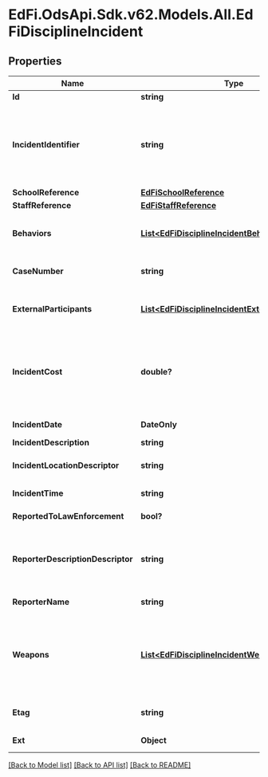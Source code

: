 # EdFi.OdsApi.Sdk.v62.Models.All.EdFiDisciplineIncident

## Properties

Name | Type | Description | Notes
------------ | ------------- | ------------- | -------------
**Id** | **string** |  | [optional] 
**IncidentIdentifier** | **string** | A locally assigned unique identifier (within the school or school district) to identify each specific DisciplineIncident or occurrence. The same identifier should be used to document the entire discipline incident even if it included multiple offenses and multiple offenders. | 
**SchoolReference** | [**EdFiSchoolReference**](EdFiSchoolReference.md) |  | 
**StaffReference** | [**EdFiStaffReference**](EdFiStaffReference.md) |  | [optional] 
**Behaviors** | [**List&lt;EdFiDisciplineIncidentBehavior&gt;**](EdFiDisciplineIncidentBehavior.md) | An unordered collection of disciplineIncidentBehaviors. Describes behavior by category and provides a detailed description. | [optional] 
**CaseNumber** | **string** | The case number assigned to the DisciplineIncident by law enforcement or other organization. | [optional] 
**ExternalParticipants** | [**List&lt;EdFiDisciplineIncidentExternalParticipant&gt;**](EdFiDisciplineIncidentExternalParticipant.md) | An unordered collection of disciplineIncidentExternalParticipants. Information on an individual involved in the discipline incident. | [optional] 
**IncidentCost** | **double?** | The value of any quantifiable monetary loss directly resulting from the discipline incident. Examples include the value of repairs necessitated by vandalism of a school facility, or the value of personnel resources used for repairs or consumed by the incident. | [optional] 
**IncidentDate** | **DateOnly** | The month, day, and year on which the discipline incident occurred. | 
**IncidentDescription** | **string** | The description for an incident. | [optional] 
**IncidentLocationDescriptor** | **string** | Identifies where the discipline incident occurred and whether or not it occurred on school. | [optional] 
**IncidentTime** | **string** | An indication of the time of day the incident took place. | [optional] 
**ReportedToLawEnforcement** | **bool?** | Indicator of whether the incident was reported to law enforcement. | [optional] 
**ReporterDescriptionDescriptor** | **string** | Information on the type of individual who reported the discipline incident. When known and/or if useful, use a more specific option code (e.g., \&quot;Counselor\&quot; rather than \&quot;Professional Staff\&quot;). | [optional] 
**ReporterName** | **string** | Identifies the reporter of the discipline incident by name. | [optional] 
**Weapons** | [**List&lt;EdFiDisciplineIncidentWeapon&gt;**](EdFiDisciplineIncidentWeapon.md) | An unordered collection of disciplineIncidentWeapons. Identifies the type of weapon used during an incident. The Federal Gun-Free Schools Act requires states to report the number of students expelled for bringing firearms to school by type of firearm. | [optional] 
**Etag** | **string** | A unique system-generated value that identifies the version of the resource. | [optional] 
**Ext** | **Object** | Extensions to the DisciplineIncident entity. | [optional] 

[[Back to Model list]](../README.md#documentation-for-models) [[Back to API list]](../README.md#documentation-for-api-endpoints) [[Back to README]](../README.md)

